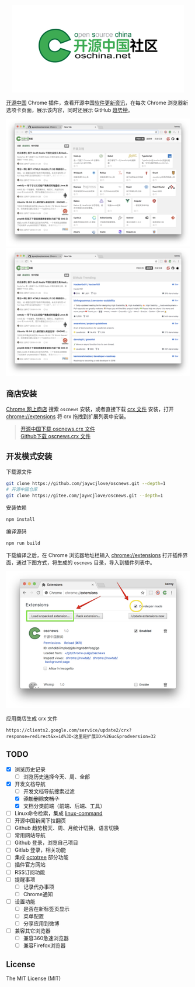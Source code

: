 <p align="center">
  <a href="http://www.oschina.net/">
    <img height="240" src="img/oschina.svg?sanitize=true">
  </a>
</p>

[开源中国](http://www.oschina.net/) Chrome 插件，查看开源中国[软件更新资讯](http://www.oschina.net/news/project)，在每次 Chrome 浏览器新选项卡页面，展示该内容，同时还展示 GitHub [趋势榜](http://github.com/trending)。


<div align="center">
  <img src="./img/osc-news.png"> 
  <img src="./img/osc-news2.png"> 
</div>

## 商店安装

[Chrome 网上商店](https://chrome.google.com/webstore/detail/oscnews/iheapfheanfjcemgneblljhaebonakbg) 搜索 `oscnews` 安装，或者直接下载 [crx 文件](https://github.com/jaywcjlove/oscnews/releases/download/v1.0.0/oscnews-v1.0.0.crx) 安装，打开 [chrome://extensions](chrome://extensions/) 将 crx 拖拽到扩展列表中安装。

> [开源中国下载 oscnews.crx 文件](https://gitee.com/jaywcjlove/oscnews/releases/v1.0.0)  
> [Github下载 oscnews.crx 文件](https://github.com/jaywcjlove/oscnews/releases/download/v1.0.0/oscnews-v1.0.0.crx)  

## 开发模式安装

下载源文件

```bash
git clone https://github.com/jaywcjlove/oscnews.git --depth=1
# 开源中国仓库
git clone https://gitee.com/jaywcjlove/oscnews.git --depth=1
```

安装依赖

```bash
npm install 
```

编译源码

```bash
npm run build
```

下载编译之后，在 Chrome 浏览器地址栏输入 [chrome://extensions](chrome://extensions/)  打开插件界面，通过下图方式，将生成的 `oscnews` 目录，导入到插件列表中。

![](./img/osc-extensions.png)


应用商店生成 crx 文件

```
https://clients2.google.com/service/update2/crx?response=redirect&x=id%3D<这里是扩展ID>%26uc&prodversion=32
```

## TODO

- [x] 浏览历史记录
  - [ ] 浏览历史选择今天、周、全部
- [x] 开发文档导航
  - [ ] 开发文档导航搜索过滤
  - [x] ~~添加删除文档？~~
  - [x] 文档分类前端（前端、后端、工具）
- [ ] Linux命令检索，集成 [linux-command](https://github.com/jaywcjlove/linux-command)
- [ ] 开源中国新闻下拉翻页
- [ ] Github 趋势榜天、周、月统计切换，语言切换
- [ ] 常用网站导航
- [ ] Github 登录，浏览自己项目
- [ ] Gitlab 登录，相关功能
- [ ] 集成 [octotree](https://github.com/buunguyen/octotree) 部分功能
- [ ] 插件官方网站
- [ ] RSS订阅功能
- [ ] 提醒事项
  - [ ] 记录代办事项
  - [ ] Chrome通知
- [ ] 设置功能
  - [ ] 是否在新标签页显示
  - [ ] 菜单配置
  - [ ] 分享应用到微博
- [ ] 兼容其它浏览器
  - [ ] 兼容360急速浏览器
  - [ ] 兼容Firefox浏览器

## License

The MIT License (MIT)